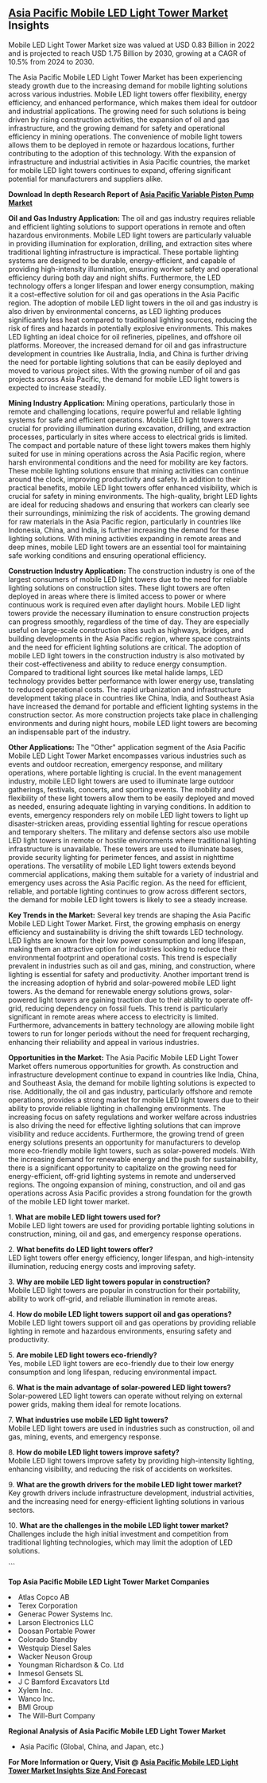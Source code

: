 <h2><a href="https://www.verifiedmarketreports.com/download-sample/?rid=416166&amp;utm_source=Github-Feb&amp;utm_medium=225" target="_blank">Asia Pacific Mobile LED Light Tower Market</a> Insights</h2><p>Mobile LED Light Tower Market size was valued at USD 0.83 Billion in 2022 and is projected to reach USD 1.75 Billion by 2030, growing at a CAGR of 10.5% from 2024 to 2030.</p><p><p>The Asia Pacific Mobile LED Light Tower Market has been experiencing steady growth due to the increasing demand for mobile lighting solutions across various industries. Mobile LED light towers offer flexibility, energy efficiency, and enhanced performance, which makes them ideal for outdoor and industrial applications. The growing need for such solutions is being driven by rising construction activities, the expansion of oil and gas infrastructure, and the growing demand for safety and operational efficiency in mining operations. The convenience of mobile light towers allows them to be deployed in remote or hazardous locations, further contributing to the adoption of this technology. With the expansion of infrastructure and industrial activities in Asia Pacific countries, the market for mobile LED light towers continues to expand, offering significant potential for manufacturers and suppliers alike. <p><strong>Download In depth Research Report of <a href="https://www.verifiedmarketreports.com/download-sample/?rid=236118&amp;utm_source=Pulse-Dec&amp;utm_medium=225" target="_blank">Asia Pacific Variable Piston Pump Market</a></strong></p></p> <p><strong>Oil and Gas Industry Application:</strong> The oil and gas industry requires reliable and efficient lighting solutions to support operations in remote and often hazardous environments. Mobile LED light towers are particularly valuable in providing illumination for exploration, drilling, and extraction sites where traditional lighting infrastructure is impractical. These portable lighting systems are designed to be durable, energy-efficient, and capable of providing high-intensity illumination, ensuring worker safety and operational efficiency during both day and night shifts. Furthermore, the LED technology offers a longer lifespan and lower energy consumption, making it a cost-effective solution for oil and gas operations in the Asia Pacific region. The adoption of mobile LED light towers in the oil and gas industry is also driven by environmental concerns, as LED lighting produces significantly less heat compared to traditional lighting sources, reducing the risk of fires and hazards in potentially explosive environments. This makes LED lighting an ideal choice for oil refineries, pipelines, and offshore oil platforms. Moreover, the increased demand for oil and gas infrastructure development in countries like Australia, India, and China is further driving the need for portable lighting solutions that can be easily deployed and moved to various project sites. With the growing number of oil and gas projects across Asia Pacific, the demand for mobile LED light towers is expected to increase steadily. <p><strong>Mining Industry Application:</strong> Mining operations, particularly those in remote and challenging locations, require powerful and reliable lighting systems for safe and efficient operations. Mobile LED light towers are crucial for providing illumination during excavation, drilling, and extraction processes, particularly in sites where access to electrical grids is limited. The compact and portable nature of these light towers makes them highly suited for use in mining operations across the Asia Pacific region, where harsh environmental conditions and the need for mobility are key factors. These mobile lighting solutions ensure that mining activities can continue around the clock, improving productivity and safety. In addition to their practical benefits, mobile LED light towers offer enhanced visibility, which is crucial for safety in mining environments. The high-quality, bright LED lights are ideal for reducing shadows and ensuring that workers can clearly see their surroundings, minimizing the risk of accidents. The growing demand for raw materials in the Asia Pacific region, particularly in countries like Indonesia, China, and India, is further increasing the demand for these lighting solutions. With mining activities expanding in remote areas and deep mines, mobile LED light towers are an essential tool for maintaining safe working conditions and ensuring operational efficiency. <p><strong>Construction Industry Application:</strong> The construction industry is one of the largest consumers of mobile LED light towers due to the need for reliable lighting solutions on construction sites. These light towers are often deployed in areas where there is limited access to power or where continuous work is required even after daylight hours. Mobile LED light towers provide the necessary illumination to ensure construction projects can progress smoothly, regardless of the time of day. They are especially useful on large-scale construction sites such as highways, bridges, and building developments in the Asia Pacific region, where space constraints and the need for efficient lighting solutions are critical. The adoption of mobile LED light towers in the construction industry is also motivated by their cost-effectiveness and ability to reduce energy consumption. Compared to traditional light sources like metal halide lamps, LED technology provides better performance with lower energy use, translating to reduced operational costs. The rapid urbanization and infrastructure development taking place in countries like China, India, and Southeast Asia have increased the demand for portable and efficient lighting systems in the construction sector. As more construction projects take place in challenging environments and during night hours, mobile LED light towers are becoming an indispensable part of the industry. <p><strong>Other Applications:</strong> The "Other" application segment of the Asia Pacific Mobile LED Light Tower Market encompasses various industries such as events and outdoor recreation, emergency response, and military operations, where portable lighting is crucial. In the event management industry, mobile LED light towers are used to illuminate large outdoor gatherings, festivals, concerts, and sporting events. The mobility and flexibility of these light towers allow them to be easily deployed and moved as needed, ensuring adequate lighting in varying conditions. In addition to events, emergency responders rely on mobile LED light towers to light up disaster-stricken areas, providing essential lighting for rescue operations and temporary shelters. The military and defense sectors also use mobile LED light towers in remote or hostile environments where traditional lighting infrastructure is unavailable. These towers are used to illuminate bases, provide security lighting for perimeter fences, and assist in nighttime operations. The versatility of mobile LED light towers extends beyond commercial applications, making them suitable for a variety of industrial and emergency uses across the Asia Pacific region. As the need for efficient, reliable, and portable lighting continues to grow across different sectors, the demand for mobile LED light towers is likely to see a steady increase. <p><strong>Key Trends in the Market:</strong> Several key trends are shaping the Asia Pacific Mobile LED Light Tower Market. First, the growing emphasis on energy efficiency and sustainability is driving the shift towards LED technology. LED lights are known for their low power consumption and long lifespan, making them an attractive option for industries looking to reduce their environmental footprint and operational costs. This trend is especially prevalent in industries such as oil and gas, mining, and construction, where lighting is essential for safety and productivity. Another important trend is the increasing adoption of hybrid and solar-powered mobile LED light towers. As the demand for renewable energy solutions grows, solar-powered light towers are gaining traction due to their ability to operate off-grid, reducing dependency on fossil fuels. This trend is particularly significant in remote areas where access to electricity is limited. Furthermore, advancements in battery technology are allowing mobile light towers to run for longer periods without the need for frequent recharging, enhancing their reliability and appeal in various industries. <p><strong>Opportunities in the Market:</strong> The Asia Pacific Mobile LED Light Tower Market offers numerous opportunities for growth. As construction and infrastructure development continue to expand in countries like India, China, and Southeast Asia, the demand for mobile lighting solutions is expected to rise. Additionally, the oil and gas industry, particularly offshore and remote operations, provides a strong market for mobile LED light towers due to their ability to provide reliable lighting in challenging environments. The increasing focus on safety regulations and worker welfare across industries is also driving the need for effective lighting solutions that can improve visibility and reduce accidents. Furthermore, the growing trend of green energy solutions presents an opportunity for manufacturers to develop more eco-friendly mobile light towers, such as solar-powered models. With the increasing demand for renewable energy and the push for sustainability, there is a significant opportunity to capitalize on the growing need for energy-efficient, off-grid lighting systems in remote and underserved regions. The ongoing expansion of mining, construction, and oil and gas operations across Asia Pacific provides a strong foundation for the growth of the mobile LED light tower market. <p>1. <strong>What are mobile LED light towers used for?</strong><br>Mobile LED light towers are used for providing portable lighting solutions in construction, mining, oil and gas, and emergency response operations.</p> <p>2. <strong>What benefits do LED light towers offer?</strong><br>LED light towers offer energy efficiency, longer lifespan, and high-intensity illumination, reducing energy costs and improving safety.</p> <p>3. <strong>Why are mobile LED light towers popular in construction?</strong><br>Mobile LED light towers are popular in construction for their portability, ability to work off-grid, and reliable illumination in remote areas.</p> <p>4. <strong>How do mobile LED light towers support oil and gas operations?</strong><br>Mobile LED light towers support oil and gas operations by providing reliable lighting in remote and hazardous environments, ensuring safety and productivity.</p> <p>5. <strong>Are mobile LED light towers eco-friendly?</strong><br>Yes, mobile LED light towers are eco-friendly due to their low energy consumption and long lifespan, reducing environmental impact.</p> <p>6. <strong>What is the main advantage of solar-powered LED light towers?</strong><br>Solar-powered LED light towers can operate without relying on external power grids, making them ideal for remote locations.</p> <p>7. <strong>What industries use mobile LED light towers?</strong><br>Mobile LED light towers are used in industries such as construction, oil and gas, mining, events, and emergency response.</p> <p>8. <strong>How do mobile LED light towers improve safety?</strong><br>Mobile LED light towers improve safety by providing high-intensity lighting, enhancing visibility, and reducing the risk of accidents on worksites.</p> <p>9. <strong>What are the growth drivers for the mobile LED light tower market?</strong><br>Key growth drivers include infrastructure development, industrial activities, and the increasing need for energy-efficient lighting solutions in various sectors.</p> <p>10. <strong>What are the challenges in the mobile LED light tower market?</strong><br>Challenges include the high initial investment and competition from traditional lighting technologies, which may limit the adoption of LED solutions.</p> ```</p><p><strong>Top Asia Pacific Mobile LED Light Tower Market Companies</strong></p><div data-test-id=""><p><li>Atlas Copco AB</li><li> Terex Corporation</li><li> Generac Power Systems Inc.</li><li> Larson Electronics LLC</li><li> Doosan Portable Power</li><li> Colorado Standby</li><li> Westquip Diesel Sales</li><li> Wacker Neuson Group</li><li> Youngman Richardson & Co. Ltd</li><li> Inmesol Gensets SL</li><li> J C Bamford Excavators Ltd</li><li> Xylem Inc.</li><li> Wanco Inc.</li><li> BMI Group</li><li> The Will-Burt Company</li></p><div><strong>Regional Analysis of&nbsp;Asia Pacific Mobile LED Light Tower Market</strong></div><ul><li dir="ltr"><p dir="ltr">Asia Pacific (Global, China, and Japan, etc.)</p></li></ul><p><strong>For More Information or Query, Visit @&nbsp;</strong><strong><a href="https://www.verifiedmarketreports.com/product/mobile-led-light-tower-market/?utm_source=Github-Feb&amp;utm_medium=225" target="_blank">Asia Pacific Mobile LED Light Tower Market Insights Size And Forecast</a></strong></p></div><h2>&nbsp;</h2><div data-test-id="">&nbsp;</div>
